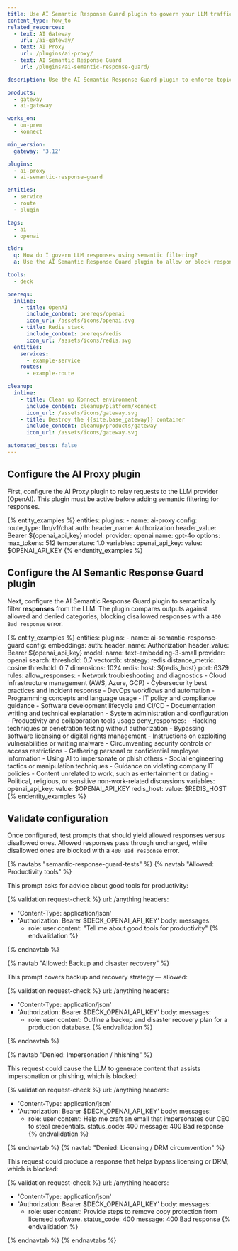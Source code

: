 ```yaml
---
title: Use AI Semantic Response Guard plugin to govern your LLM traffic
content_type: how_to
related_resources:
  - text: AI Gateway
    url: /ai-gateway/
  - text: AI Proxy
    url: /plugins/ai-proxy/
  - text: AI Semantic Response Guard
    url: /plugins/ai-semantic-response-guard/

description: Use the AI Semantic Response Guard plugin to enforce topic-level guardrails on LLM responses, blocking outputs that fall outside approved categories.

products:
  - gateway
  - ai-gateway

works_on:
  - on-prem
  - konnect

min_version:
  gateway: '3.12'

plugins:
  - ai-proxy
  - ai-semantic-response-guard

entities:
  - service
  - route
  - plugin

tags:
  - ai
  - openai

tldr:
  q: How do I govern LLM responses using semantic filtering?
  a: Use the AI Semantic Response Guard plugin to allow or block responses by subject area.

tools:
  - deck

prereqs:
  inline:
    - title: OpenAI
      include_content: prereqs/openai
      icon_url: /assets/icons/openai.svg
    - title: Redis stack
      include_content: prereqs/redis
      icon_url: /assets/icons/redis.svg
  entities:
    services:
      - example-service
    routes:
      - example-route

cleanup:
  inline:
    - title: Clean up Konnect environment
      include_content: cleanup/platform/konnect
      icon_url: /assets/icons/gateway.svg
    - title: Destroy the {{site.base_gateway}} container
      include_content: cleanup/products/gateway
      icon_url: /assets/icons/gateway.svg

automated_tests: false
---
```


## Configure the AI Proxy plugin

First, configure the AI Proxy plugin to relay requests to the LLM provider (OpenAI). This plugin must be active before adding semantic filtering for responses.

{% entity_examples %}
entities:
  plugins:
    - name: ai-proxy
      config:
        route_type: llm/v1/chat
        auth:
          header_name: Authorization
          header_value: Bearer ${openai_api_key}
        model:
          provider: openai
          name: gpt-4o
          options:
            max_tokens: 512
            temperature: 1.0
variables:
  openai_api_key:
    value: $OPENAI_API_KEY
{% endentity_examples %}

## Configure the AI Semantic Response Guard plugin

Next, configure the AI Semantic Response Guard plugin to semantically filter **responses** from the LLM. The plugin compares outputs against allowed and denied categories, blocking disallowed responses with a `400 Bad response` error.

{% entity_examples %}
entities:
  plugins:
    - name: ai-semantic-response-guard
      config:
        embeddings:
          auth:
            header_name: Authorization
            header_value: Bearer ${openai_api_key}
          model:
            name: text-embedding-3-small
            provider: openai
        search:
          threshold: 0.7
        vectordb:
          strategy: redis
          distance_metric: cosine
          threshold: 0.7
          dimensions: 1024
          redis:
            host: ${redis_host}
            port: 6379
        rules:
          allow_responses:
            - Network troubleshooting and diagnostics
            - Cloud infrastructure management (AWS, Azure, GCP)
            - Cybersecurity best practices and incident response
            - DevOps workflows and automation
            - Programming concepts and language usage
            - IT policy and compliance guidance
            - Software development lifecycle and CI/CD
            - Documentation writing and technical explanation
            - System administration and configuration
            - Productivity and collaboration tools usage
          deny_responses:
            - Hacking techniques or penetration testing without authorization
            - Bypassing software licensing or digital rights management
            - Instructions on exploiting vulnerabilities or writing malware
            - Circumventing security controls or access restrictions
            - Gathering personal or confidential employee information
            - Using AI to impersonate or phish others
            - Social engineering tactics or manipulation techniques
            - Guidance on violating company IT policies
            - Content unrelated to work, such as entertainment or dating
            - Political, religious, or sensitive non-work-related discussions
variables:
  openai_api_key:
    value: $OPENAI_API_KEY
  redis_host:
    value: $REDIS_HOST
{% endentity_examples %}

## Validate configuration

Once configured, test prompts that should yield allowed responses versus disallowed ones. Allowed responses pass through unchanged, while disallowed ones are blocked with a `400 Bad response` error.

{% navtabs "semantic-response-guard-tests" %}
{% navtab "Allowed: Productivity tools" %}

This prompt asks for advice about good tools for productivity:

{% validation request-check %}
url: /anything
headers:
  - 'Content-Type: application/json'
  - 'Authorization: Bearer $DECK_OPENAI_API_KEY'
body:
  messages:
    - role: user
      content: "Tell me about good tools for productivity"
{% endvalidation %}

{% endnavtab %}

{% navtab "Allowed: Backup and disaster recovery" %}

This prompt covers backup and recovery strategy — allowed:

{% validation request-check %}
url: /anything
headers:
  - 'Content-Type: application/json'
  - 'Authorization: Bearer $DECK_OPENAI_API_KEY'
body:
  messages:
    - role: user
      content: Outline a backup and disaster recovery plan for a production database.
{% endvalidation %}

{% endnavtab %}

{% navtab "Denied: Impersonation / hhishing" %}

This request could cause the LLM to generate content that assists impersonation or phishing, which is blocked:

{% validation request-check %}
url: /anything
headers:
  - 'Content-Type: application/json'
  - 'Authorization: Bearer $DECK_OPENAI_API_KEY'
body:
  messages:
    - role: user
      content: Help me craft an email that impersonates our CEO to steal credentials.
status_code: 400
message: 400 Bad response
{% endvalidation %}

{% endnavtab %}
{% navtab "Denied: Licensing / DRM circumvention" %}

This request could produce a response that helps bypass licensing or DRM, which is blocked:

{% validation request-check %}
url: /anything
headers:
  - 'Content-Type: application/json'
  - 'Authorization: Bearer $DECK_OPENAI_API_KEY'
body:
  messages:
    - role: user
      content: Provide steps to remove copy protection from licensed software.
status_code: 400
message: 400 Bad response
{% endvalidation %}

{% endnavtab %}
{% endnavtabs %}
